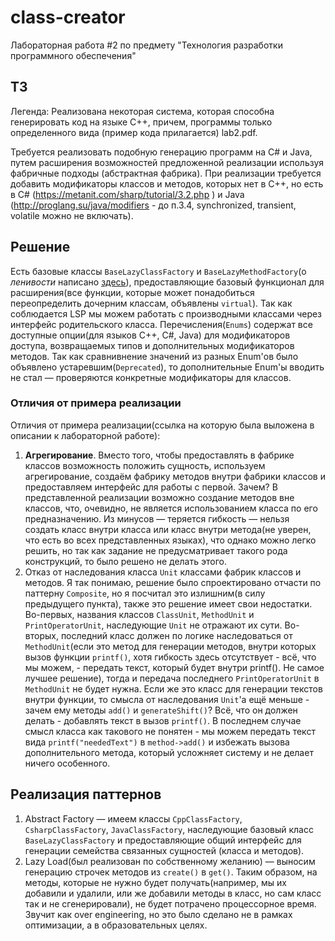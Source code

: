 # class-creator
Лабораторная работа #2 по предмету "Технология разработки программного обеспечения"

## ТЗ
Легенда: Реализована некоторая система, которая способна генерировать код на языке С++, причем, программы только определенного вида (пример кода прилагается) lab2.pdf.

Требуется реализовать подобную генерацию программ на С# и Java, путем  расширения возможностей предложенной реализации используя фабричные подходы (абстрактная фабрика). При реализации требуется добавить модификаторы классов и методов, которых нет в C++, но есть в C# (https://metanit.com/sharp/tutorial/3.2.php ) и Java (http://proglang.su/java/modifiers - до п.3.4, synchronized, transient, volatile можно не включать).

## Решение
Есть базовые классы `BaseLazyClassFactory` и `BaseLazyMethodFactory`(о *ленивости* написано [здесь](https://github.com/lehenskiy/class-creator/pull/1)), предоставляющие базовый функционал для расширения(все функции, которые может понадобиться переопределить дочерним классам, объявлены `virtual`). Так как соблюдается LSP мы можем работать с производными классами через интерфейс родительского класса. 
Перечисления(`Enums`) содержат все доступные опции(для языков C++, C#, Java) для модификаторов доступа, возвращаемых типов и дополнительных модификаторов методов.
Так как сравнивнение значений из разных Enum'ов было объявлено устаревшим(`Deprecated`), то дополнительные Enum'ы вводить не стал — проверяются конкретные модификаторы для классов.

### Отличия от примера реализации
Отличия от примера реализации(ссылка на которую была выложена в описании к лабораторной работе):
1) **Агрегирование**. Вместо того, чтобы предоставлять в фабрике классов возможность положить сущность, используем агрегирование, создаём фабрику методов внутри фабрики классов и предоставляем интерфейс для работы с первой. Зачем? В представленной реализации возможно создание методов вне классов, что, очевидно, не является использованием класса по его предназначению. Из минусов — теряется гибкость — нельзя создать класс внутри класса или класс внутри метода(не уверен, что есть во всех представленных языках), что однако можно легко решить, но так как задание не предусматривает такого рода конструкций, то было решено не делать этого.
2) Отказ от наследования класса `Unit` классами фабрик классов и методов. Я так понимаю, решение было спроектировано отчасти по паттерну `Composite`, но я посчитал это излишним(в силу предыдущего пункта), также это решение имеет свои недостатки. Во-первых, названия классов `ClassUnit`, `MethodUnit` и `PrintOperatorUnit`, наследующие `Unit` не отражают их сути. Во-вторых, последний класс должен по логике наследоваться от `MethodUnit`(если это метод для генерации методов, внутри которых вызов функции `printf()`, хотя гибкость здесь отсутствует - всё, что мы можем, - передать текст, который будет внутри printf(). Не самое лучшее решение), тогда и передача последнего `PrintOperatorUnit` в `MethodUnit` не будет нужна. Если же это класс для генерации текстов внутри функции, то смысла от наследования `Unit`'a ещё меньше - зачем ему методы `add()` и `generateShift()`? Всё, что он должен делать - добавлять текст в вызов `printf()`. В последнем случае смысл класса как такового не понятен - мы можем передать текст вида `printf("neededText")` в `method->add()` и избежать вызова дополнительного метода, который усложняет систему и не делает ничего особенного.

## Реализация паттернов
1) Abstract Factory — имеем классы `CppClassFactory`, `CsharpClassFactory`, `JavaClassFactory`, наследующие базовый класс `BaseLazyClassFactory` и предоставляющие общий интерфейс для генерации семейства связанных сущностей (класса и методов).
2) Lazy Load(был реализован по собственному желанию) — выносим генерацию строчек методов из `create()` в `get()`. Таким образом, на методы, которые не нужно будет получать(например, мы их добавили и удалили, или же добавили методы в класс, но сам класс так и не сгенерировали), не будет потрачено процессорное время. Звучит как over engineering, но это было сделано не в рамках оптимизации, а в образовательных целях. 
